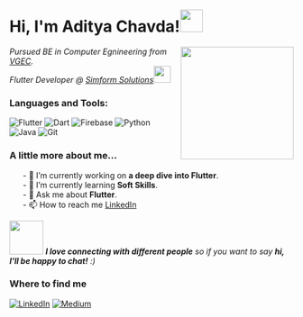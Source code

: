 <h1> Hi, I'm Aditya Chavda!<img src="https://emojis.slackmojis.com/emojis/images/1531849430/4246/blob-sunglasses.gif?1531849430" width="40"/></h1>
<img align='right' src='https://user-images.githubusercontent.com/5713670/87202985-820dcb80-c2b6-11ea-9f56-7ec461c497c3.gif' width='200"'>

<p><em>Pursued BE in Computer Egnineering from <a href="https://www.vgecg.ac.in/">VGEC</a>.</br>Flutter Developer @ <a href="https://www.simform.com/">Simform Solutions</a><img src="https://media.giphy.com/media/WUlplcMpOCEmTGBtBW/giphy.gif" width="30"> 
</em></p>

<h3> Languages and Tools: </h3>
<p>
  <img alt="Flutter" src="https://img.shields.io/badge/-Flutter-informational?style=flat-square&logo=flutter" />
  <img alt="Dart" src="https://img.shields.io/badge/-Dart-9cf?style=flat-square&logo=dart" />
  <img alt="Firebase" src="https://img.shields.io/badge/-Firebase-yellowgreen?style=flat-square&logo=firebase" />
  <img alt="Python" src="https://img.shields.io/badge/-Python-22df33?style=flat-square&logo=python" />
<!--  <img alt="TensorFlow" src="https://img.shields.io/badge/-TensorFlow-FFB266?style=flat-square&logo=tensorflow" /> --!>
<!--  <img alt="Keras" src="https://img.shields.io/badge/-Keras-orange?style=flat-square&logo=keras" /> --!>
<!--  <img alt="Jupyter Notebook" src="https://img.shields.io/badge/-Jupyter-5f5f5f?style=flat-square&logo=jupyter" /> --!>
  <img alt="Java" src="https://img.shields.io/badge/-Java-B266FF?style=flat-square&logo=java" />
  <img alt="Git" src="https://img.shields.io/badge/-Git-FF0066?style=flat-square&logo=git" />
</p>

<h3> A little more about me... </h3>
 <ul>
  - 🔭 I’m currently working on <b>a deep dive into Flutter</b>.<br>
  - 🌱 I’m currently learning <b>Soft Skills</b>.<br>
  - 💬 Ask me about <b>Flutter</b>.<br>
  - 📫 How to reach me <a href="https://linkedin.com/in/aditya-chavda">LinkedIn</a><br>
 </ul>

<img src="https://media.giphy.com/media/LnQjpWaON8nhr21vNW/giphy.gif" width="60"> <em><b>I love connecting with different people</b> so if you want to say <b>hi, I'll be happy to chat!</b> :)</em>

<h3>Where to find me</h3>
<p><a href="https://www.linkedin.com/in/aditya-chavda" target="_blank"><img alt="LinkedIn" src="https://img.shields.io/badge/linkedin-%230077B5.svg?&style=for-the-badge&logo=linkedin&logoColor=white" /></a> <a href="https://medium.com/@adityachavda2106" target="_blank"><img alt="Medium" src="https://img.shields.io/badge/Medium-%2312100E.svg?&style=for-the-badge&logo=Medium&logoColor=white" /></a>
</p>
<!-- <a href="https://github.com/aditya-chavda" target="_blank"><img alt="Github" src="https://img.shields.io/badge/GitHub-%2312100E.svg?&style=for-the-badge&logo=Github&logoColor=white" /></a> 
